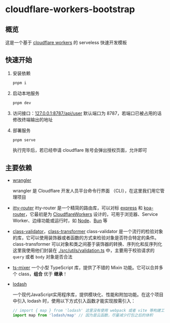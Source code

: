 # cloudflare-workers-bootstrap

## 概览

这是一个基于 [cloudflare workers](https://developers.cloudflare.com/workers/) 的 serveless 快速开发模板





## 快速开始

1. 安装依赖

   ```bash
   pnpm i
   ```
   
2. 启动本地服务

   ```bash
   pnpm dev
   ```

3. 访问接口：[127.0.0.1:8787/api/user](http://127.0.0.1:8787/api/user)
   默认端口为 8787，若端口已被占用的话修改终端输出的地址

4. 部署服务

   ```bash
   pnpm serve
   ```
   
   执行完毕后，若已经申请 cloudflare 账号会弹出授权页面，允许即可





## 主要依赖

- [wrangler](https://developers.cloudflare.com/workers/wrangler/)

  wrangler 是 Cloudflare 开发人员平台命令行界面 （CLI），在这里我们用它管理项目

- [itty-router](https://github.com/kwhitley/itty-router)
  itty-router 是一个精简的路由库，可以对标 [express](https://github.com/expressjs/express) 和 [koa-router](https://github.com/ZijianHe/koa-router)，它最初是为 [CloudflareWorkers](https://itty.dev/itty-router/runtimes#Cloudflare%20Workers) 设计的，可用于浏览器、Service Worker、边缘功能或运行时，如 [Node](https://itty.dev/itty-router/runtimes#Node)、[Bun](https://itty.dev/itty-router/runtimes#Bun) 等

- [class-validator](https://github.com/typestack/class-validator)，[class-transformer](https://github.com/typestack/class-validator)
  class-validator 是一个流行的检验对象的库，它可以使用装饰器或者函数的方式来检验对象是否符合特定的条件。
  class-transformer 可以对象和类之间基于装饰器的转换、序列化和反序列化
  这里我使用他们封装在 [./src/utils/validation.ts](./src/utils/validation.ts) 中，主要用于校验请求的 `query` 或者 `body` 对象是否合法

- [ts-mixer](https://github.com/tannerntannern/ts-mixer)
  一个小型 TypeScript 库，提供了不错的 Mixin 功能。它可以合并多个 class，**组合** 优于 **继承**！

- [lodash](https://github.com/lodash/lodash)

  一个现代JavaScript实用程序库，提供模块化、性能和附加功能。在这个项目中引入 lodash 时，使用以下方式引入函数才能实现按需引入：

  ```typescript
  // import { map } from 'lodash' 这里没有使用 webpack 或者 vite 等构建工具，无法自动 treeshake
  import map from 'lodash/map' // 因为是云函数，尽量减少打包之后的体积
  ```
